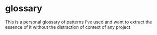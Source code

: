 # glossary

This is a personal glossary of patterns I've used and want to extract the essence of it without the distraction of context of any project. 